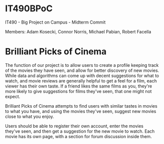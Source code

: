 # IT490BPoC
IT490 - Big Project on Campus - Midterm Commit

Members: Adam Kosecki, Connor Norris, Michael Pabian, Robert Facella

# Brilliant Picks of Cinema

The function of our project is to allow users to create a profile keeping track of the movies they have seen, and allow for better discovery of new movies. While data and algorithms can come up with decent suggestions for what to watch, and movie reviews are generally helpful to get a feel for a film, each viewer has their own taste. If a friend likes the same films as you, they're more likely to give suggestions for films they've seen, that one might not expect.

Brilliant Picks of Cinema attempts to find users with similar tastes in movies to what you have, and using the movies they've seen, suggest new movies close to what you enjoy.

Users should be able to register their own account, enter the movies they've seen, and then get a suggestion for the new movie to watch. Each movie has its own page, with a section for forum discussion inside them.
